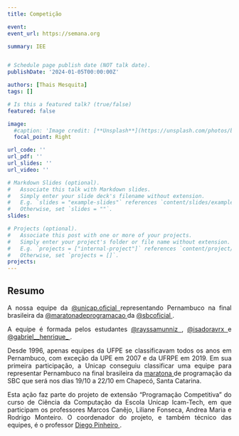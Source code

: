 ```yaml
---
title: Competição

event: 
event_url: https://semana.org

summary: IEE


# Schedule page publish date (NOT talk date).
publishDate: '2024-01-05T00:00:00Z'

authors: [Thais Mesquita]
tags: []

# Is this a featured talk? (true/false)
featured: false

image:
  #caption: 'Image credit: [**Unsplash**](https://unsplash.com/photos/bzdhc5b3Bxs)'
  focal_point: Right

url_code: ''
url_pdf: ''
url_slides: ''
url_video: ''

# Markdown Slides (optional).
#   Associate this talk with Markdown slides.
#   Simply enter your slide deck's filename without extension.
#   E.g. `slides = "example-slides"` references `content/slides/example-slides.md`.
#   Otherwise, set `slides = ""`.
slides:

# Projects (optional).
#   Associate this post with one or more of your projects.
#   Simply enter your project's folder or file name without extension.
#   E.g. `projects = ["internal-project"]` references `content/project/deep-learning/index.md`.
#   Otherwise, set `projects = []`.
projects:
---
```


## Resumo

<p align="justify">
    A nossa equipe da <a href= "https://www.instagram.com/unicap.oficial/"> @unicap.oficial </a> representando Pernambuco na final brasileira da <a href= "https://www.instagram.com/maratonadeprogramacao/"> @maratonadeprogramacao </a> da <a href= "https://www.instagram.com/sbcoficial/"> @sbcoficial </a>. </p> 

<p align="justify">
    A equipe é formada pelos estudantes <a href= "https://www.instagram.com/rayssamunniz/"> @rayssamunniz </a>, <a href= "https://www.instagram.com/isadoravrx/"> @isadoravrx </a> e <a href= "https://www.instagram.com/gabriel__henrique_"> @gabriel__henrique_ </a>. </p>

<p align="justify">
    Desde 1996, apenas equipes da UFPE se classificavam todos os anos em Pernambuco, com exceção da UPE em 2007 e da UFRPE em 2019. Em sua primeira participação, a Unicap conseguiu classificar uma equipe para representar Pernambuco na final brasileira da <a href= "https://maratona.unoesc.edu.br/"> maratona </a> de programação da SBC que será nos dias 19/10 a 22/10 em Chapecó, Santa Catarina. </p>

<p align="justify">
    Esta ação faz parte do projeto de extensão “Programação Competitiva” do curso de Ciência da Computação da Escola Unicap Icam-Tech, em que participam os professores Marcos Canêjo, Liliane Fonseca, Andrea Maria e Rodrigo Monteiro. O coordenador do projeto, e também técnico das equipes, é o professor <a href= "https://www.instagram.com/diegompin/"> Diego Pinheiro </a>. </p>
